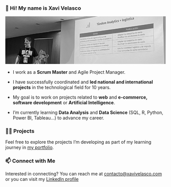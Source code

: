 ### 👋 Hi! My name is Xavi Velasco 
![Xavi Velasco Banner](https://github.com/XaviVelasco/XaviVelasco/blob/main/img/Xavi%20Velasco%20Talk.jpg)

- I work as a **Scrum Master** and Agile Project Manager.

- I have successfully coordinated and **led national and international projects** in the technological field for 10 years.

- My goal is to work on projects related to **web** and **e-commerce, software development** or **Artificial Intelligence**.
⁣⁣
- I’m currently learning **Data Analysis** and **Data Science** (SQL, R, Python, Power BI, Tableau...) to advance my career.


### 👨‍💻 Projects

Feel free to explore the projects I’m developing as part of my learning journey in [my portfolio](https://github.com/XaviVelasco/Portfolio).

  
### 📫 Connect with Me

Interested in connecting? You can reach me at contacto@xavivelasco.com or you can visit my [LinkedIn profile](https://www.linkedin.com/in/xavivelasco)
